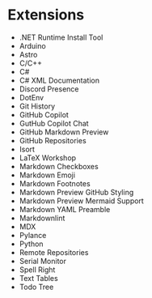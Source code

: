 # Extensions

- .NET Runtime Install Tool
- Arduino
- Astro
- C/C++
- C#
- C# XML Documentation
- Discord Presence
- DotEnv
- Git History
- GitHub Copilot
- GutHub Copilot Chat
- GitHub Markdown Preview
- GitHub Repositories
- Isort
- LaTeX Workshop
- Markdown Checkboxes
- Markdown Emoji
- Markdown Footnotes
- Markdown Preview GitHub Styling
- Markdown Preview Mermaid Support
- Markdown YAML Preamble
- Markdownlint
- MDX
- Pylance
- Python
- Remote Repositories
- Serial Monitor
- Spell Right
- Text Tables
- Todo Tree

